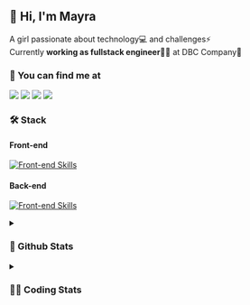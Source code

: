 ## 👋 Hi, I'm Mayra

A girl passionate about technology💻 and challenges⚡  
Currently **working as fullstack engineer**👩‍💻 at DBC Company🚀   

### 💬 You can find me at

<a href="https://mayra.dev" target="_blank" rel="noopener"><img src="https://img.shields.io/badge/-mayra.dev-005FED?style=flat&logo=Google-chrome&logoColor=white"/></a>
<a href="https://linkedin.com/in/mayraamaral" target="_blank" rel="noopener"><img src="https://img.shields.io/badge/-/mayraamaral-0077B5?style=flat&logo=Linkedin&logoColor=white"/></a>
<a href="mailto:mayra@mayra.dev" target="_blank" rel="noopener"><img src="https://img.shields.io/badge/-mayra@mayra.dev-D14836?style=flat&logo=Gmail&logoColor=white"/></a>
<a href="" target="_blank" rel="noopener"><img src="https://img.shields.io/badge/-mayraamaral-7289DA?style=flat&logo=Discord&logoColor=white"/></a>

### 🛠️ Stack
#### Front-end

[![Front-end Skills](https://skillicons.dev/icons?i=react,next,redux,styledcomponents,html,css,sass,js,ts,figma)](https://skillicons.dev)
#### Back-end

[![Front-end Skills](https://skillicons.dev/icons?i=java,spring,postgres,git,linux,bash,nodejs,docker,jenkins)](https://skillicons.dev)


<details>
    <summary><h3>📌 Github Stats</h3></summary>
    <div align="center">
        <table>
      <td><img height="160em" src="https://github-readme-stats.vercel.app/api?username=mayraamaral&show_icons=true&theme=algolia&hide_border=true&hide=stars&count_private=true" alt="Readme stats"></td>
      <td><img height="160em" src="https://github-readme-stats.vercel.app/api/top-langs/?username=mayraamaral&&layout=compact&&theme=algolia&hide_border=true&langs_count=6" alt="Language stats"></td>
       </table>
  </div> 
    

  <p align="center">
    <img src="https://github-readme-streak-stats.herokuapp.com?user=mayraamaral&theme=dark&hide_border=true&date_format=j%20M%5B%20Y%5D&locale=pt-br&background=050F2C&ring=0195DD&fire=23AA7D&currStreakLabel=23AA7D" alt="Streak stats">
  </p> 
</details>

<details>
  <summary><h3>👩‍💻 Coding Stats</h3></summary>
  
  <!--START_SECTION:waka-->
![Code Time](http://img.shields.io/badge/Code%20Time-169%20hrs%2023%20mins-blue)

**🐱 My GitHub Data** 

> 📦 579.0 kB Used in GitHub's Storage 
 > 
> 🏆 339 Contributions in the Year 2023
 > 
> 🚫 Not Opted to Hire
 > 
> 📜 51 Public Repositories 
 > 
> 🔑 25 Private Repositories 
 > 
**I'm an Early 🐤** 

```text
🌞 Morning                314 commits         ███░░░░░░░░░░░░░░░░░░░░░░   13.61 % 
🌆 Daytime                1115 commits        ████████████░░░░░░░░░░░░░   48.33 % 
🌃 Evening                741 commits         ████████░░░░░░░░░░░░░░░░░   32.12 % 
🌙 Night                  137 commits         █░░░░░░░░░░░░░░░░░░░░░░░░   05.94 % 
```
📅 **I'm Most Productive on Monday** 

```text
Monday                   469 commits         █████░░░░░░░░░░░░░░░░░░░░   20.33 % 
Tuesday                  391 commits         ████░░░░░░░░░░░░░░░░░░░░░   16.95 % 
Wednesday                303 commits         ███░░░░░░░░░░░░░░░░░░░░░░   13.13 % 
Thursday                 397 commits         ████░░░░░░░░░░░░░░░░░░░░░   17.21 % 
Friday                   346 commits         ████░░░░░░░░░░░░░░░░░░░░░   15.00 % 
Saturday                 130 commits         █░░░░░░░░░░░░░░░░░░░░░░░░   05.64 % 
Sunday                   271 commits         ███░░░░░░░░░░░░░░░░░░░░░░   11.75 % 
```


📊 **This Week I Spent My Time On** 

```text
🕑︎ Time Zone: America/Sao_Paulo

💬 Programming Languages: 
Java                     30 mins             █████████████████████████   98.03 % 
GitIgnore file           0 secs              ░░░░░░░░░░░░░░░░░░░░░░░░░   01.97 % 

🔥 Editors: 
IntelliJ                 31 mins             █████████████████████████   100.00 % 

💻 Operating System: 
Linux                    31 mins             █████████████████████████   100.00 % 
```

**I Mostly Code in JavaScript** 

```text
HTML                     93 repos            ██████░░░░░░░░░░░░░░░░░░░   23.91 % 
Java                     78 repos            █████░░░░░░░░░░░░░░░░░░░░   20.05 % 
PLSQL                    1 repo              ░░░░░░░░░░░░░░░░░░░░░░░░░   00.26 % 
C#                       1 repo              ░░░░░░░░░░░░░░░░░░░░░░░░░   00.26 % 
PHP                      1 repo              ░░░░░░░░░░░░░░░░░░░░░░░░░   00.26 % 
```




 Last Updated on 27/12/2023 18:45:35 UTC
<!--END_SECTION:waka-->

</details>
